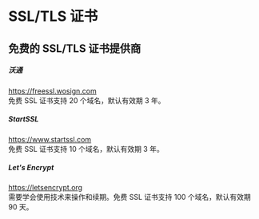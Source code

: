 # SSL/TLS 证书
## 免费的 SSL/TLS 证书提供商
##### 沃通
<https://freessl.wosign.com>  
免费 SSL 证书支持 20 个域名，默认有效期 3 年。
##### StartSSL
<https://www.startssl.com>  
免费 SSL 证书支持 10 个域名，默认有效期 3 年。
##### Let's Encrypt
<https://letsencrypt.org>  
需要学会使用技术来操作和续期。免费 SSL 证书支持 100 个域名，默认有效期 90 天。

